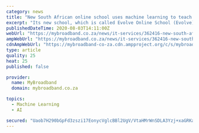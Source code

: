```yaml
---
category: news
title: "New South African online school uses machine learning to teach children – Here is how much it costs"
excerpt: "Its new school, which is called Evolve Online School (Evolve), will begin operations from 1 January 2021 and will offer a curriculum mapping system developed by MIT. This IEB-aligned mapping curriculum allows learners to progress at their own deliberate or accelerated pace,"
publishedDateTime: 2020-08-03T14:11:00Z
webUrl: "https://mybroadband.co.za/news/it-services/362416-new-south-african-online-school-uses-machine-learning-to-teach-children-here-is-how-much-it-costs.html"
ampWebUrl: "https://mybroadband.co.za/news/it-services/362416-new-south-african-online-school-uses-machine-learning-to-teach-children-here-is-how-much-it-costs.html/amp"
cdnAmpWebUrl: "https://mybroadband-co-za.cdn.ampproject.org/c/s/mybroadband.co.za/news/it-services/362416-new-south-african-online-school-uses-machine-learning-to-teach-children-here-is-how-much-it-costs.html/amp"
type: article
quality: 25
heat: 25
published: false

provider:
  name: MyBroadband
  domain: mybroadband.co.za

topics:
  - Machine Learning
  - AI

secured: "Uaob7H290bGpFd3zszi17EonycVglcBBl2UgV/VtaHMrWnSDLA3Yzj+xaGRKaNU0tRcZoeIjI2oMtWK/DZUdFc9ns6ntqptvbxovyxDQB0q2hspTbKme+yQIR940/qpWVWYscO2uLqO0LnqaK4epWtjDpkS/2Oxokvn1d2hSky7+HxUzJjP8glAaw4+zWE9uh3Npi7WycqTK0dLfK9BeAqZKsN9H/d81N8M9VdR2wf077ihN365UVc02PyXiXmvjNTSrOmSQJ3wXZ2/e0gJ+3/gmaNajS5D3pjnsoOoAJy8zsTiwuVaMoffABBgFdn1V0LlGWaLnvODfAIquL3ZmMQ==;XNMBfoQ8I4uNYom+cZx0ZQ=="
---
```


